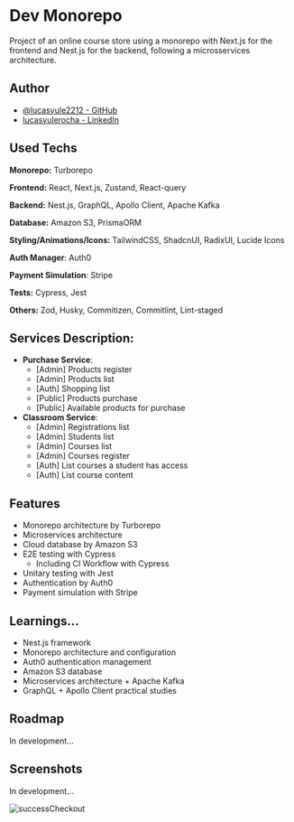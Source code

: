 # Dev Monorepo

Project of an online course store using a monorepo with Next.js for the frontend and Nest.js for the backend, following a microsservices architecture.


## Author

- [@lucasyule2212 - GitHub](https://www.github.com/lucasyule2212)
- [lucasyulerocha - LinkedIn](https://www.linkedin.com/in/lucasyulerocha/)


## Used Techs

**Monorepo:** Turborepo

**Frontend:** React, Next.js, Zustand, React-query

**Backend:** Nest.js, GraphQL, Apollo Client, Apache Kafka

**Database:** Amazon S3, PrismaORM

**Styling/Animations/Icons:** TailwindCSS, ShadcnUI, RadixUI, Lucide Icons

**Auth Manager**: Auth0

**Payment Simulation**: Stripe

**Tests:** Cypress, Jest

**Others:** Zod, Husky, Commitizen, Commitlint, Lint-staged


## Services Description:
- **Purchase Service**: 
  - [Admin] Products register
  - [Admin] Products list
  - [Auth] Shopping list
  - [Public] Products purchase
  - [Public] Available products for purchase
- **Classroom  Service**:
  - [Admin] Registrations list
  - [Admin] Students list
  - [Admin] Courses list
  - [Admin] Courses register
  - [Auth] List courses a student has access
  - [Auth] List course content


## Features

- Monorepo architecture by Turborepo
- Microservices architecture
- Cloud database by Amazon S3
- E2E testing with Cypress
    - Including CI Workflow with Cypress
- Unitary testing with Jest
- Authentication by Auth0
- Payment simulation with Stripe


## Learnings...

- Nest.js framework
- Monorepo architecture and configuration
- Auth0 authentication management
- Amazon S3 database
- Microservices architecture + Apache Kafka
- GraphQL + Apollo Client practical studies
  
## Roadmap
In development...

## Screenshots
In development...

![successCheckout](https://github.com/lucasyule2212/dev-store/assets/55456226/cbbfbcaf-5a21-4c3f-89d3-2d105e837c91)




